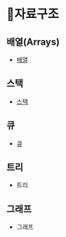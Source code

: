 # 📓자료구조
## 배열(Arrays)
* [배열](/Arrays/)
## 스택
* [스택](/Stack)
## 큐
* [큐](/Queue)
## 트리
* 트리
## 그래프
* 그래프
